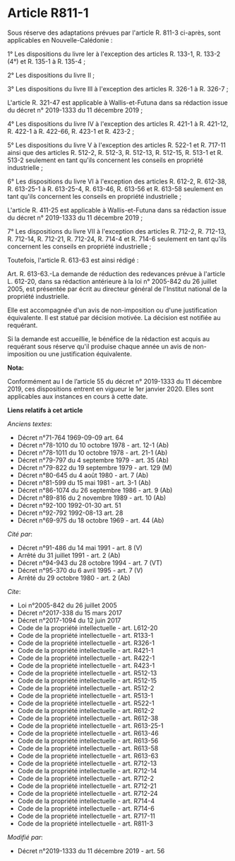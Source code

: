 # Article R811-1

Sous réserve des adaptations prévues par l'article R. 811-3 ci-après, sont applicables en Nouvelle-Calédonie :

1° Les dispositions du livre Ier à l'exception des articles R. 133-1, R. 133-2 (4°) et R. 135-1 à R. 135-4 ;

2° Les dispositions du livre II ;

3° Les dispositions du livre III à l'exception des articles R. 326-1 à R. 326-7 ;

L'article R. 321-47 est applicable à Wallis-et-Futuna dans sa rédaction issue du décret n° 2019-1333 du 11 décembre 2019 ;

4° Les dispositions du livre IV à l'exception des articles R. 421-1 à R. 421-12, R. 422-1 à R. 422-66, R. 423-1 et R. 423-2 ;

5° Les dispositions du livre V à l'exception des articles R. 522-1 et R. 717-11 ainsi que des articles R. 512-2, R. 512-3, R.
512-13, R. 512-15, R. 513-1 et R. 513-2 seulement en tant qu'ils concernent les conseils en propriété industrielle ;

6° Les dispositions du livre VI à l'exception des articles R. 612-2, R. 612-38, R. 613-25-1 à R. 613-25-4, R. 613-46, R.
613-56 et R. 613-58 seulement en tant qu'ils concernent les conseils en propriété industrielle ;

L'article R. 411-25 est applicable à Wallis-et-Futuna dans sa rédaction issue du décret n° 2019-1333 du 11 décembre 2019 ;

7° Les dispositions du livre VII à l'exception des articles R. 712-2, R. 712-13, R. 712-14, R. 712-21, R. 712-24, R. 714-4 et
R. 714-6 seulement en tant qu'ils concernent les conseils en propriété industrielle ;

Toutefois, l'article R. 613-63 est ainsi rédigé :

Art. R. 613-63.-La demande de réduction des redevances prévue à l'article L. 612-20, dans sa rédaction antérieure à la loi n°
2005-842 du 26 juillet 2005, est présentée par écrit au directeur général de l'Institut national de la propriété
industrielle.

Elle est accompagnée d'un avis de non-imposition ou d'une justification équivalente. Il est statué par décision motivée. La
décision est notifiée au requérant.

Si la demande est accueillie, le bénéfice de la rédaction est acquis au requérant sous réserve qu'il produise chaque année un
avis de non-imposition ou une justification équivalente.

**Nota:**

Conformément au I de l’article 55 du décret n° 2019-1333 du 11 décembre 2019, ces dispositions entrent en vigueur le 1er
janvier 2020. Elles sont applicables aux instances en cours à cette date.

**Liens relatifs à cet article**

_Anciens textes_:

  - Décret n°71-764 1969-09-09 art. 64
  - Décret n°78-1010 du 10 octobre 1978 - art. 12-1 (Ab)
  - Décret n°78-1011 du 10 octobre 1978 - art. 21-1 (Ab)
  - Décret n°79-797 du 4 septembre 1979 - art. 35 (Ab)
  - Décret n°79-822 du 19 septembre 1979 - art. 129 (M)
  - Décret n°80-645 du 4 août 1980 - art. 7 (Ab)
  - Décret n°81-599 du 15 mai 1981 - art. 3-1 (Ab)
  - Décret n°86-1074 du 26 septembre 1986 - art. 9 (Ab)
  - Décret n°89-816 du 2 novembre 1989 - art. 10 (Ab)
  - Décret n°92-100 1992-01-30 art. 51
  - Décret n°92-792 1992-08-13 art. 28
  - Décret n°69-975 du 18 octobre 1969 - art. 44 (Ab)

_Cité par_:

  - Décret n°91-486 du 14 mai 1991 - art. 8 (V)
  - Arrêté du 31 juillet 1991 - art. 2 (Ab)
  - Décret n°94-943 du 28 octobre 1994 - art. 7 (VT)
  - Décret n°95-370 du 6 avril 1995 - art. 7 (V)
  - Arrêté du 29 octobre 1980 - art. 2 (Ab)

_Cite_:

  - Loi n°2005-842 du 26 juillet 2005
  - Décret n°2017-338 du 15 mars 2017
  - Décret n°2017-1094 du 12 juin 2017
  - Code de la propriété intellectuelle - art. L612-20
  - Code de la propriété intellectuelle - art. R133-1
  - Code de la propriété intellectuelle - art. R326-1
  - Code de la propriété intellectuelle - art. R421-1
  - Code de la propriété intellectuelle - art. R422-1
  - Code de la propriété intellectuelle - art. R423-1
  - Code de la propriété intellectuelle - art. R512-13
  - Code de la propriété intellectuelle - art. R512-15
  - Code de la propriété intellectuelle - art. R512-2
  - Code de la propriété intellectuelle - art. R513-1
  - Code de la propriété intellectuelle - art. R522-1
  - Code de la propriété intellectuelle - art. R612-2
  - Code de la propriété intellectuelle - art. R612-38
  - Code de la propriété intellectuelle - art. R613-25-1
  - Code de la propriété intellectuelle - art. R613-46
  - Code de la propriété intellectuelle - art. R613-56
  - Code de la propriété intellectuelle - art. R613-58
  - Code de la propriété intellectuelle - art. R613-63
  - Code de la propriété intellectuelle - art. R712-13
  - Code de la propriété intellectuelle - art. R712-14
  - Code de la propriété intellectuelle - art. R712-2
  - Code de la propriété intellectuelle - art. R712-21
  - Code de la propriété intellectuelle - art. R712-24
  - Code de la propriété intellectuelle - art. R714-4
  - Code de la propriété intellectuelle - art. R714-6
  - Code de la propriété intellectuelle - art. R717-11
  - Code de la propriété intellectuelle - art. R811-3

_Modifié par_:

  - Décret n°2019-1333 du 11 décembre 2019 - art. 56
